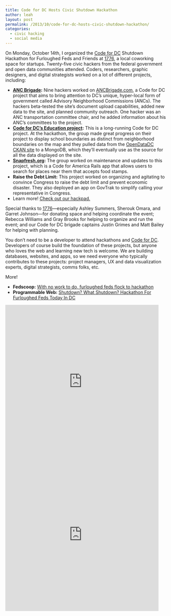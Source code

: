 ```yaml
---
title: Code for DC Hosts Civic Shutdown Hackathon
author: leah
layout: post
permalink: /2013/10/code-for-dc-hosts-civic-shutdown-hackathon/
categories:
  - civic hacking
  - social media
---
```

On Monday, October 14th, I organized the [Code for DC][1] Shutdown Hackathon for Furloughed Feds and Friends at [1776][2], a local coworking space for startups. Twenty-five civic hackers from the federal government and open data communities attended. Coders, researchers, graphic designers, and digital strategists worked on a lot of different projects, including:

*   **[ANC Brigade][3]:** Nine hackers worked on [ANCBrigade.com][3], a Code for DC project that aims to bring attention to DC&#8217;s unique, hyper-local form of government called Advisory Neighborhood Commissions (ANCs). The hackers beta-tested the site&#8217;s document upload capabilities, added new data to the site, and planned community outreach. One hacker was an ANC transportation committee chair, and he added information about his ANC&#8217;s committees to the project.
*   **[Code for DC’s Education project][4]:** This is a long-running Code for DC project. At the hackathon, the group made great progress on their project to display school boundaries as distinct from neighborhood boundaries on the map and they pulled data from the [OpenDataDC CKAN site][5] to a MongoDB, which they&#8217;ll eventually use as the source for all the data displayed on the site.
*   **[Snapfresh.org][6]:** The group worked on maintenance and updates to this project, which is a Code for America Rails app that allows users to search for places near them that accepts food stamps.
*   **Raise the Debt Limit:** This project worked on organizing and agitating to convince Congress to raise the debt limit and prevent economic disaster. They also deployed an app on GovTrak to simplify calling your representative in Congress.
*   Learn more! [Check out our hackpad.][7]

Special thanks to [1776][2]—especially Ashley Summers, Sherouk Omara, and Garret Johnson—for donating space and helping coordinate the event; Rebecca Williams and Gray Brooks for helping to organize and run the event; and our Code for DC brigade captains Justin Grimes and Matt Bailey for helping with planning.

You don’t need to be a developer to attend hackathons and [Code for DC][1]. Developers of course build the foundation of these projects, but anyone who loves the web and learning new tech is welcome. We are building databases, websites, and apps, so we need everyone who typically contributes to these projects: project managers, UX and data visualization experts, digital strategists, comms folks, etc.

More!

*   **Fedscoop:** [With no work to do, furloughed feds flock to hackathon][8]
*   **Programmable Web:** [Shutdown? What Shutdown? Hackathon For Furloughed Feds Today In DC][9]


<iframe src="https://vine.co/v/hwWuj9ixU2g/embed/postcard" height="480" width="480" frameborder="0"></iframe><script charset="utf-8" type="text/javascript" src="//platform.vine.co/static/scripts/embed.js" async=""></script><iframe src="https://vine.co/v/hwW7ZTiavYW/embed/postcard" height="480" width="480" frameborder="0"></iframe><script charset="utf-8" type="text/javascript" src="//platform.vine.co/static/scripts/embed.js" async=""></script>

 [1]: http://codefordc.org
 [2]: http://1776dc.com
 [3]: http://ancbrigade.com
 [4]: http://edu.codefordc.org
 [5]: http://www.opendatadc.org/
 [6]: http://snapfresh.org
 [7]: https://hackpad.com/TiksfQ69TMq##CodeforDC-Shutdown-Hackathon
 [8]: http://fedscoop.com/code-dc-calls-furloughed-feds/
 [9]: http://blog.programmableweb.com/2013/10/14/shutdown-what-shutdown-hackathon-for-furloughed-feds-today-in-dc/
